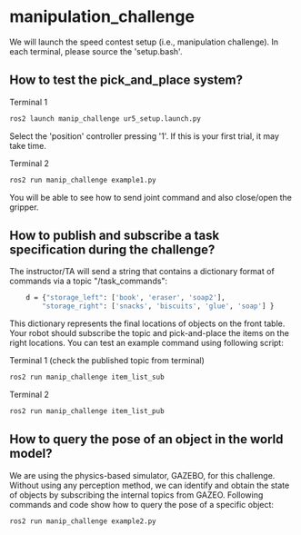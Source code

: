 # manipulation_challenge

We will launch the speed contest setup (i.e., manipulation challenge). In each terminal, please source the 'setup.bash'.

## How to test the pick_and_place system?

Terminal 1
~~~~bash
ros2 launch manip_challenge ur5_setup.launch.py
~~~~
Select the 'position' controller pressing '1'. If this is your first trial, it may take time. 

Terminal 2
~~~~bash
ros2 run manip_challenge example1.py
~~~~
You will be able to see how to send joint command and also close/open the gripper.



## How to publish and subscribe a task specification during the challenge?
The instructor/TA will send a string that contains a dictionary format of commands via a topic "/task_commands":
~~~~bash
    d = {"storage_left": ['book', 'eraser', 'soap2'],
        "storage_right": ['snacks', 'biscuits', 'glue', 'soap'] }
~~~~
This dictionary represents the final locations of objects on the front table. Your robot should subscribe the topic and pick-and-place the items on the right locations. You can test an example command using following script:

Terminal 1 (check the published topic from terminal)
~~~~bash
ros2 run manip_challenge item_list_sub
~~~~

Terminal 2 
~~~~bash
ros2 run manip_challenge item_list_pub
~~~~



## How to query the pose of an object in the world model?
We are using the physics-based simulator, GAZEBO, for this challenge. Without using any perception method, we can identify and obtain the state of objects by subscribing the internal topics from GAZEO. Following commands and code show how to query the pose of a specific object:
~~~~bash
ros2 run manip_challenge example2.py
~~~~

